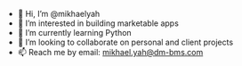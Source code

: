 - 👋 Hi, I’m @mikhaelyah
- 👀 I’m interested in building marketable apps
- 🌱 I’m currently learning Python
- 💞️ I’m looking to collaborate on personal and client projects
- 📫 Reach me by email: mikhael.yah@dm-bms.com

<!---
mikhaelyah/mikhaelyah is a ✨ special ✨ repository because its `README.md` (this file) appears on your GitHub profile.
You can click the Preview link to take a look at your changes.
--->
